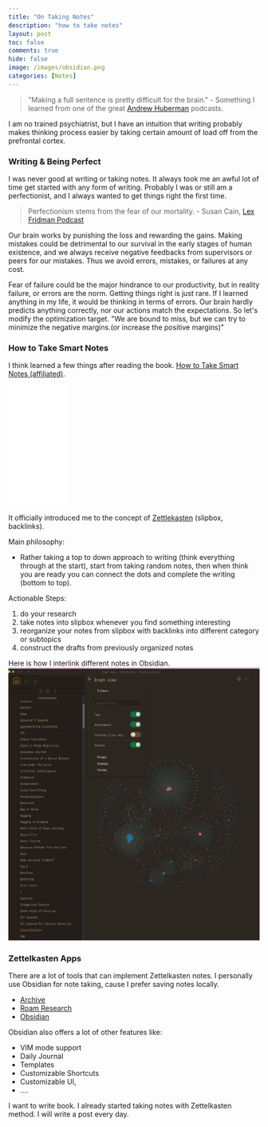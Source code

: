 ```yaml
---
title: "On Taking Notes"
description: "how to take notes"
layout: post
toc: false
comments: true
hide: false
image: /images/obsidian.png
categories: [Notes]
---
```





> "Making a full sentence is pretty difficult for the brain." - Something I learned from one of the great [Andrew Huberman](https://www.youtube.com/c/AndrewHubermanLab) podcasts.

I am no trained psychiatrist, but I have an intuition that writing probably makes thinking process easier 
by taking certain amount of load off from the prefrontal cortex.

### Writing & Being Perfect
I was never good at writing or taking notes. It always took me an awful lot of time get started with any form of writing.
Probably I was or still am a perfectionist, and I always wanted to get things right the first time.
> Perfectionism stems from the fear of our mortality. - Susan Cain, [Lex Fridman Podcast](https://www.youtube.com/c/lexfridman)

Our brain works by punishing the loss and rewarding the gains. 
Making mistakes could be detrimental to our survival in the early stages of human existence, 
and we always receive negative feedbacks from supervisors or peers for our mistakes. 
Thus we avoid errors, mistakes, or failures at any cost.

Fear of failure could be the major hindrance to our productivity, 
but in reality failure, or errors are the norm. Getting things right is just rare. 
If I learned anything in my life, it would be thinking in terms of errors.
Our brain hardly predicts anything correctly, nor our actions match the expectations. 
So let's modify the optimization target. "We are bound to miss, but we can try to minimize the negative margins.(or increase the positive margins)"


### How to Take Smart Notes
I think learned a few things after reading the book.
[How to Take Smart Notes (affiliated)](https://amzn.to/3RKNnYO).

<iframe sandbox="allow-popups allow-scripts allow-modals allow-forms allow-same-origin" style="width:120px;height:240px;" marginwidth="0" marginheight="0" scrolling="no" frameborder="0" src="//ws-na.amazon-adsystem.com/widgets/q?ServiceVersion=20070822&OneJS=1&Operation=GetAdHtml&MarketPlace=US&source=ss&ref=as_ss_li_til&ad_type=product_link&tracking_id=lsgrep09-20&language=en_US&marketplace=amazon&region=US&placement=B09V5M8FR5&asins=B09V5M8FR5&linkId=963d51bfc01c754764be4493b0bc6f34&show_border=true&link_opens_in_new_window=true"></iframe>

It officially introduced me to the concept of [Zettlekasten](https://en.wikipedia.org/wiki/Zettelkasten) (slipbox, backlinks).

Main philosophy:
- Rather taking a top to down approach to writing (think everything through at the start), start from taking random notes, 
  then when think you are ready you can connect the dots and complete the writing (bottom to top).

Actionable Steps:
1. do your research
2. take notes into slipbox whenever you find something interesting
3. reorganize your notes from slipbox with backlinks into different category or subtopics
4. construct the drafts from previously organized notes

Here is how I interlink different notes in Obsidian. 
![](/images/obsidian.png "My Obsidian Notes")

### Zettelkasten Apps
There are a lot of tools that can implement Zettelkasten notes. I personally use Obsidian for note taking, cause I prefer saving notes locally. 
- [Archive](https://zettelkasten.de/posts/overview/)
- [Roam Research](https://roamresearch.com/)
- [Obsidian](https://obsidian.md/)

Obsidian also offers a lot of other features like:
- VIM mode support
- Daily Journal
- Templates
- Customizable Shortcuts
- Customizable UI, 
- ....


I want to write book. I already started taking notes with Zettelkasten method. 
I will write a post every day. 


